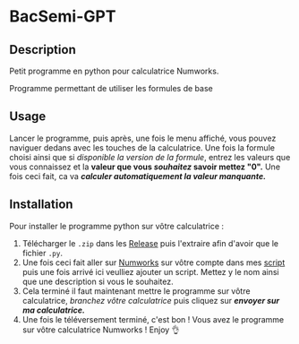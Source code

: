 # BacSemi-GPT

## Description

Petit programme en python pour calculatrice Numworks.

Programme permettant de utiliser les formules de base

## Usage 

Lancer le programme,
puis après, une fois le menu affiché, vous pouvez naviguer dedans avec les touches de la calculatrice.
Une fois la formule choisi ainsi que si *disponible la version de la formule*, entrez les valeurs que vous connaissez et la **valeur que vous _souhaitez_ savoir mettez "0".**
Une fois ceci fait, ca va ***calculer automatiquement la valeur manquante.***

## Installation

Pour installer le programme python sur vôtre calculatrice :

1. Télécharger le `.zip` dans les [Release](https://github.com/OverStyleFR/bacSemi-GPT/releases/tag/release) puis l'extraire afin d'avoir que le fichier `.py`.
2. Une fois ceci fait aller sur [Numworks](https://www.numworks.com/) sur vôtre compte dans mes [script](https://my.numworks.com/python) puis une fois arrivé ici veulliez ajouter un script. Mettez y le nom ainsi que une description si vous le souhaitez.
3. Cela terminé il faut maintenant mettre le programme sur vôtre calculatrice, *branchez vôtre calculatrice* puis cliquez sur ***envoyer sur ma calculatrice.***
4. Une fois le téléversement terminé, c'est bon ! Vous avez le programme sur vôtre calculatrice Numworks ! Enjoy 👌